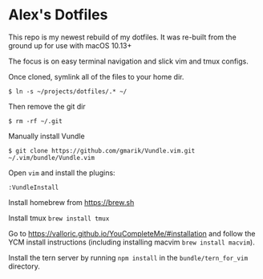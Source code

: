 # Alex's Dotfiles

This repo is my newest rebuild of my dotfiles.
It was re-built from the ground up for use with macOS 10.13+

The focus is on easy terminal navigation and slick vim and tmux configs.

Once cloned, symlink all of the files to your home dir.

```
$ ln -s ~/projects/dotfiles/.* ~/
```

Then remove the git dir

```
$ rm -rf ~/.git
```

Manually install Vundle

```
$ git clone https://github.com/gmarik/Vundle.vim.git ~/.vim/bundle/Vundle.vim
```

Open `vim` and install the plugins:

```
:VundleInstall
```

Install homebrew from https://brew.sh

Install tmux `brew install tmux`

Go to https://valloric.github.io/YouCompleteMe/#installation and follow the YCM install instructions (including installing macvim `brew install macvim`).

Install the tern server by running `npm install` in the `bundle/tern_for_vim` directory.
